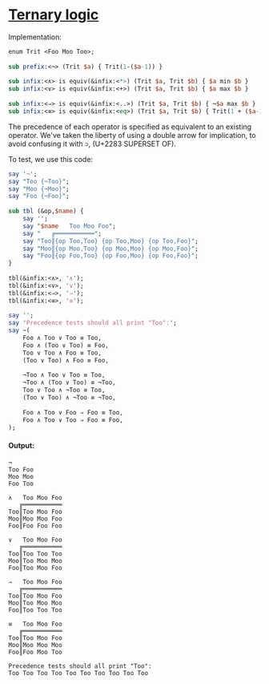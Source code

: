[1]: http://rosettacode.org/wiki/Ternary_logic

# [Ternary logic][1]

Implementation:

```perl
enum Trit <Foo Moo Too>;
 
sub prefix:<¬> (Trit $a) { Trit(1-($a-1)) }
 
sub infix:<∧> is equiv(&infix:<*>) (Trit $a, Trit $b) { $a min $b }
sub infix:<∨> is equiv(&infix:<+>) (Trit $a, Trit $b) { $a max $b }
 
sub infix:<⇒> is equiv(&infix:<..>) (Trit $a, Trit $b) { ¬$a max $b }
sub infix:<≡> is equiv(&infix:<eq>) (Trit $a, Trit $b) { Trit(1 + ($a-1) * ($b-1)) }
```


The precedence of each operator is specified as equivalent to an existing operator.  We've taken the liberty of using a double arrow for implication, to avoid confusing it with `⊃`, (U+2283 SUPERSET OF).



To test, we use this code:

```perl
say '¬';
say "Too {¬Too}";
say "Moo {¬Moo}";
say "Foo {¬Foo}";
 
sub tbl (&op,$name) {
    say '';
    say "$name   Too Moo Foo";
    say "   ╔═══════════";
    say "Too║{op Too,Too} {op Too,Moo} {op Too,Foo}";
    say "Moo║{op Moo,Too} {op Moo,Moo} {op Moo,Foo}";
    say "Foo║{op Foo,Too} {op Foo,Moo} {op Foo,Foo}";
}
 
tbl(&infix:<∧>, '∧');
tbl(&infix:<∨>, '∨');
tbl(&infix:<⇒>, '⇒');
tbl(&infix:<≡>, '≡');
 
say '';
say 'Precedence tests should all print "Too":';
say ~(
    Foo ∧ Too ∨ Too ≡ Too,
    Foo ∧ (Too ∨ Too) ≡ Foo,
    Too ∨ Too ∧ Foo ≡ Too,
    (Too ∨ Too) ∧ Foo ≡ Foo,
 
    ¬Too ∧ Too ∨ Too ≡ Too,
    ¬Too ∧ (Too ∨ Too) ≡ ¬Too,
    Too ∨ Too ∧ ¬Too ≡ Too,
    (Too ∨ Too) ∧ ¬Too ≡ ¬Too,
 
    Foo ∧ Too ∨ Foo ⇒ Foo ≡ Too,
    Foo ∧ Too ∨ Too ⇒ Foo ≡ Foo,
);
```

#### Output:
```
¬
Too Foo
Moo Moo
Foo Too

∧   Too Moo Foo
   ╔═══════════
Too║Too Moo Foo
Moo║Moo Moo Foo
Foo║Foo Foo Foo

∨   Too Moo Foo
   ╔═══════════
Too║Too Too Too
Moo║Too Moo Moo
Foo║Too Moo Foo

⇒   Too Moo Foo
   ╔═══════════
Too║Too Moo Foo
Moo║Too Moo Moo
Foo║Too Too Too

≡   Too Moo Foo
   ╔═══════════
Too║Too Moo Foo
Moo║Moo Moo Moo
Foo║Foo Moo Too

Precedence tests should all print "Too":
Too Too Too Too Too Too Too Too Too Too
```